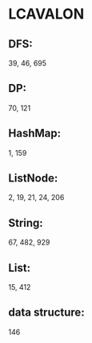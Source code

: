 # LCAVALON
## DFS: 
39, 46, 695

## DP:
70, 121

## HashMap: 
1, 159

## ListNode: 
2, 19, 21, 24, 206

## String: 
67, 482, 929

## List:
15, 412

## data structure:
146
